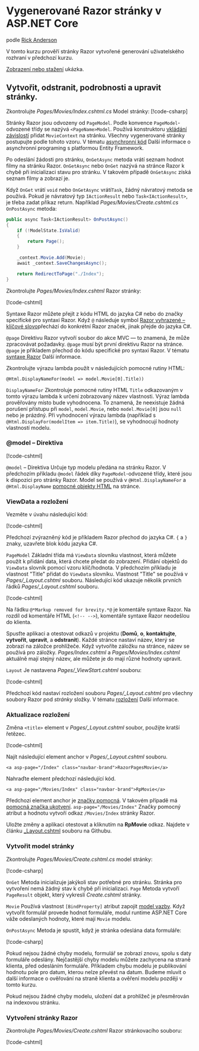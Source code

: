 # <a name="scaffolded-razor-pages-in-aspnet-core"></a>Vygenerované Razor stránky v ASP.NET Core

podle [Rick Anderson](https://twitter.com/RickAndMSFT)

V tomto kurzu prověří stránky Razor vytvořené generování uživatelského rozhraní v předchozí kurzu. 

[Zobrazení nebo stažení](https://github.com/aspnet/Docs/tree/master/aspnetcore/tutorials/razor-pages/razor-pages-start/sample/RazorPagesMovie) ukázka.

## <a name="the-create-delete-details-and-edit-pages"></a>Vytvořit, odstranit, podrobnosti a upravit stránky.

Zkontrolujte *Pages/Movies/Index.cshtml.cs* Model stránky: [!code-csharp[](../../tutorials/razor-pages/razor-pages-start/snapshot_sample/RazorPagesMovie/Pages/Movies/Index.cshtml.cs)]

Stránky Razor jsou odvozeny od `PageModel`. Podle konvence `PageModel`-odvozené třídy se nazývá `<PageName>Model`. Používá konstruktoru [vkládání závislostí](xref:fundamentals/dependency-injection) přidat `MovieContext` na stránku. Všechny vygenerované stránky postupujte podle tohoto vzoru. V tématu [asynchronní kód](xref:data/ef-rp/intro#asynchronous-code) Další informace o asynchronní programing s platformou Entity Framework.

Po odeslání žádosti pro stránku, `OnGetAsync` metoda vrátí seznam hodnot filmy na stránku Razor. `OnGetAsync` nebo `OnGet` nazývá na stránce Razor k chybě při inicializaci stavu pro stránku. V takovém případě `OnGetAsync` získá seznam filmy a zobrazí je. 

Když `OnGet` vrátí `void` nebo `OnGetAsync` vrátí`Task`, žádný návratový metoda se používá. Pokud je návratový typ `IActionResult` nebo `Task<IActionResult>`, je třeba zadat příkaz return. Například *Pages/Movies/Create.cshtml.cs* `OnPostAsync` metoda:

<!-- TODO - replace with snippet
[!code-csharp[](../../tutorials/razor-pages/razor-pages-start/snapshot_sample/RazorPagesMovie/Pages/Movies/Create.cshtml.cs?name=snippetALL)]
 -->

```csharp
public async Task<IActionResult> OnPostAsync()
{
    if (!ModelState.IsValid)
    {
        return Page();
    }

    _context.Movie.Add(Movie);
    await _context.SaveChangesAsync();

    return RedirectToPage("./Index");
}
```
Zkontrolujte *Pages/Movies/Index.cshtml* Razor stránky:

[!code-cshtml[](../../tutorials/razor-pages/razor-pages-start/snapshot_sample/RazorPagesMovie/Pages/Movies/Index.cshtml)]

Syntaxe Razor můžete přejít z kódu HTML do jazyka C# nebo do značky specifické pro syntaxi Razor. Když `@` následuje symbol [Razor vyhrazené – klíčové slovo](xref:mvc/views/razor#razor-reserved-keywords)přechází do konkrétní Razor značek, jinak přejde do jazyka C#.

`@page` Direktivu Razor vytvoří soubor do akce MVC &mdash; to znamená, že může zpracovávat požadavky. `@page` musí být první direktivu Razor na stránce. `@page` je příkladem přechod do kódu specifické pro syntaxi Razor. V tématu [syntaxe Razor](xref:mvc/views/razor#razor-syntax) Další informace.

Zkontrolujte výrazu lambda použít v následujících pomocné rutiny HTML:

```cshtml
@Html.DisplayNameFor(model => model.Movie[0].Title))
```

`DisplayNameFor` Zkontroluje pomocné rutiny HTML `Title` odkazovaným v tomto výrazu lambda k určení zobrazovaný název vlastnosti. Výraz lambda prověřovány místo bude vyhodnocena. To znamená, že neexistuje žádná porušení přístupu při `model`, `model.Movie`, nebo `model.Movie[0]` jsou `null` nebo je prázdný. Při vyhodnocení výrazu lambda (například s `@Html.DisplayFor(modelItem => item.Title)`), se vyhodnocují hodnoty vlastností modelu.

<a name="md"></a>
### <a name="the-model-directive"></a>@model – Direktiva

[!code-cshtml[](../../tutorials/razor-pages/razor-pages-start/snapshot_sample/RazorPagesMovie/Pages/Movies/Index.cshtml?range=1-2&highlight=2)]

`@model` – Direktiva Určuje typ modelu předána na stránku Razor. V předchozím příkladu `@model` řádek díky `PageModel`-odvozené třídy, které jsou k dispozici pro stránky Razor. Model se používá v `@Html.DisplayNameFor` a `@Html.DisplayName` [pomocné objekty HTML](https://docs.microsoft.com/aspnet/mvc/overview/older-versions-1/views/creating-custom-html-helpers-cs#understanding-html-helpers) na stránce.

<!-- why don't xref links work?
[HTML Helpers 2](xref:aspnet/mvc/overview/older-versions-1/views/creating-custom-html-helpers-cs)
-->

<a name="vd"></a>
### ViewData a rozložení

Vezměte v úvahu následující kód:

[!code-cshtml[](../../tutorials/razor-pages/razor-pages-start/snapshot_sample/RazorPagesMovie/Pages/Movies/Index.cshtml?range=1-6&highlight=4-999)]

Předchozí zvýrazněný kód je příkladem Razor přechod do jazyka C#. `{` a `}` znaky, uzavřete blok kódu jazyka C#.

`PageModel` Základní třída má `ViewData` slovníku vlastnost, která můžete použít k přidání data, která chcete předat do zobrazení. Přidání objektů do `ViewData` slovník pomocí vzoru klíč/hodnota. V předchozím příkladu je vlastnost "Title" přidat do `ViewData` slovníku. Vlastnost "Title" se používá v *Pages/_Layout.cshtml* souboru. Následující kód ukazuje několik prvních řádků *Pages/_Layout.cshtml* souboru.

[!code-cshtml[](../../tutorials/razor-pages/razor-pages-start/snapshot_sample/RazorPagesMovie/Pages/NU/_Layout1.cshtml?highlight=6-999)]

Na řádku `@*Markup removed for brevity.*@` je komentáře syntaxe Razor. Na rozdíl od komentáře HTML (`<!-- -->`), komentáře syntaxe Razor neodešlou do klienta.

Spusťte aplikaci a otestovat odkazů v projektu (**Domů**, **o**, **kontaktujte**, **vytvořit**, **upravit**, a **odstranit**). Každé stránce nastaví název, který se zobrazí na záložce prohlížeče. Když vytvoříte záložku na stránce, název se používá pro záložky. *Pages/Index.cshtml* a *Pages/Movies/Index.cshtml* aktuálně mají stejný název, ale můžete je do mají různé hodnoty upravit.

`Layout` Je nastavena *Pages/_ViewStart.cshtml* souboru:

[!code-cshtml[](../../tutorials/razor-pages/razor-pages-start/sample/RazorPagesMovie/Pages/_ViewStart.cshtml)]

Předchozí kód nastaví rozložení souboru *Pages/_Layout.cshtml* pro všechny soubory Razor pod *stránky* složky. V tématu [rozložení](xref:mvc/razor-pages/index#layout) Další informace.

### <a name="update-the-layout"></a>Aktualizace rozložení

Změna `<title>` element v *Pages/_Layout.cshtml* soubor, použijte kratší řetězec.

[!code-cshtml[](../../tutorials/razor-pages/razor-pages-start/sample/RazorPagesMovie/Pages/_Layout.cshtml?range=1-6&highlight=6)]

Najít následující element anchor v *Pages/_Layout.cshtml* souboru.

```cshtml
<a asp-page="/Index" class="navbar-brand">RazorPagesMovie</a>
```
Nahraďte element předchozí následující kód.

```cshtml
<a asp-page="/Movies/Index" class="navbar-brand">RpMovie</a>
```

Předchozí element anchor je [značky pomocná](xref:mvc/views/tag-helpers/intro). V takovém případě má [pomocná značka ukotvení](xref:mvc/views/tag-helpers/builtin-th/anchor-tag-helper). `asp-page="/Movies/Index"` Značky pomocný atribut a hodnotu vytvoří odkaz `/Movies/Index` stránky Razor.

Uložte změny a aplikaci otestovat a kliknutím na **RpMovie** odkaz. Najdete v článku [_Layout.cshtml](https://github.com/aspnet/Docs/blob/master/aspnetcore/tutorials/razor-pages/razor-pages-start/sample/RazorPagesMovie/Pages/_Layout.cshtml) souboru na Githubu.

### <a name="the-create-page-model"></a>Vytvořit model stránky

Zkontrolujte *Pages/Movies/Create.cshtml.cs* model stránky:

[!code-csharp[](../../tutorials/razor-pages/razor-pages-start/snapshot_sample/RazorPagesMovie/Pages/Movies/Create.cshtml.cs?name=snippetALL)]

`OnGet` Metoda inicializuje jakýkoli stav potřebné pro stránku. Stránka pro vytvoření nemá žádný stav k chybě při inicializaci. `Page` Metoda vytvoří `PageResult` objekt, který vykreslí *Create.cshtml* stránky.

`Movie` Používá vlastnost `[BindProperty]` atribut zapojit [model vazby](xref:mvc/models/model-binding). Když vytvořit formulář provede hodnot formuláře, modul runtime ASP.NET Core váže odeslaných hodnoty, které mají `Movie` modelu.

`OnPostAsync` Metoda je spustit, když je stránka odeslána data formuláře:

[!code-csharp[](../../tutorials/razor-pages/razor-pages-start/snapshot_sample/RazorPagesMovie/Pages/Movies/Create.cshtml.cs?name=snippetPost)]

Pokud nejsou žádné chyby modelu, formulář se zobrazí znovu, spolu s daty formuláře odeslány. Nejčastější chyby modelu můžete zachycena na straně klienta, před odesláním formuláře. Příkladem chybu modelu je publikování hodnotu pole pro datum, kterou nelze převést na datum. Budeme mluvit o další informace o ověřování na straně klienta a ověření modelu později v tomto kurzu.

Pokud nejsou žádné chyby modelu, uložení dat a prohlížeč je přesměrován na indexovou stránku.

### <a name="the-create-razor-page"></a>Vytvoření stránky Razor

Zkontrolujte *Pages/Movies/Create.cshtml* Razor stránkovacího souboru:

[!code-cshtml[](../../tutorials/razor-pages/razor-pages-start/snapshot_sample/RazorPagesMovie/Pages/Movies/Create.cshtml)]

<!--
Visual Studio displays the `<form method="post">` tag in a distinctive font used for Tag Helpers. The `<form method="post">` element is a [Form Tag Helper](xref:mvc/views/working-with-forms#the-form-tag-helper). The Form Tag Helper automatically includes an [antiforgery token](xref:security/anti-request-forgery).


![VS17 view of Create.cshtml page](page/_static/th.png)
-->
